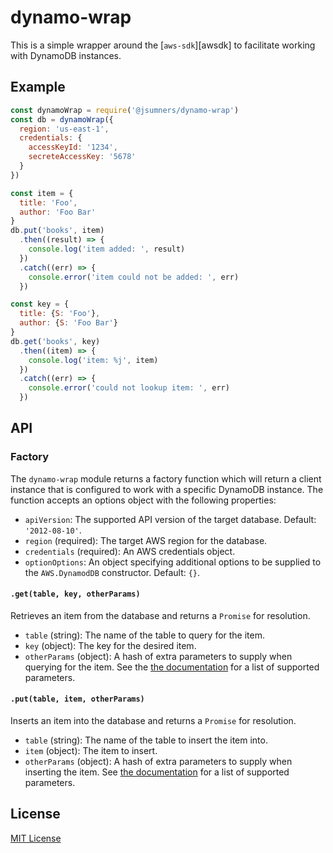 # dynamo-wrap

This is a simple wrapper around the [`aws-sdk`][awsdk] to facilitate
working with DynamoDB instances.

[awssdk]: https://npm.im/aws-sdk

<a id="example"></a>
## Example

```js
const dynamoWrap = require('@jsumners/dynamo-wrap')
const db = dynamoWrap({
  region: 'us-east-1',
  credentials: {
    accessKeyId: '1234',
    secreteAccessKey: '5678'
  }
})

const item = {
  title: 'Foo',
  author: 'Foo Bar'
}
db.put('books', item)
  .then((result) => {
    console.log('item added: ', result)
  })
  .catch((err) => {
    console.error('item could not be added: ', err)
  })

const key = {
  title: {S: 'Foo'},
  author: {S: 'Foo Bar'}
}
db.get('books', key)
  .then((item) => {
    console.log('item: %j', item)
  })
  .catch((err) => {
    console.error('could not lookup item: ', err)
  })
```

<a id="api"></a>
## API

<a id="factory"></a>
### Factory
The `dynamo-wrap` module returns a factory function which will return a client
instance that is configured to work with a specific DynamoDB instance. The
function accepts an options object with the following properties:

+ `apiVersion`: The supported API version of the target database. Default:
`'2012-08-10'`.
+ `region` (required): The target AWS region for the database.
+ `credentials` (required): An AWS credentials object.
+ `optionOptions`: An object specifying additional options to be supplied to
the `AWS.DynamodDB` constructor. Default: `{}`.

<a id="get"></a>
#### `.get(table, key, otherParams)`
Retrieves an item from the database and returns a `Promise` for resolution.

+ `table` (string): The name of the table to query for the item.
+ `key` (object): The key for the desired item.
+ `otherParams` (object): A hash of extra parameters to supply when querying
for the item. See the [the documentation](https://docs.aws.amazon.com/amazondynamodb/latest/APIReference/API_GetItem.html)
for a list of supported parameters.

<a id="put"></a>
#### `.put(table, item, otherParams)`
Inserts an item into the database and returns a `Promise` for resolution.

+ `table` (string): The name of the table to insert the item into.
+ `item` (object): The item to insert.
+ `otherParams` (object): A hash of extra parameters to supply when inserting
the item. See [the documentation](https://docs.aws.amazon.com/amazondynamodb/latest/APIReference/API_PutItem.html)
for a list of supported parameters.

<a id="license"></a>
## License
[MIT License](http://jsumners.mit-license.org/)
